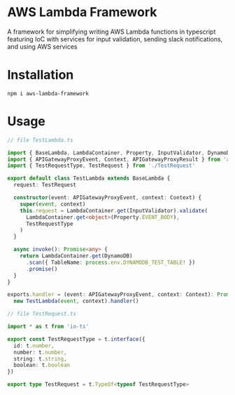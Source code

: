 # AWS Lambda Framework

A framework for simplifying writing AWS Lambda functions in typescript featuring IoC with services for input validation, sending slack notifications, and using AWS services

# Installation

```
npm i aws-lambda-framework
```

# Usage

```typescript
// file TestLambda.ts

import { BaseLambda, LambdaContainer, Property, InputValidator, DynamoDB } from 'aws-lambda-framework'
import { APIGatewayProxyEvent, Context, APIGatewayProxyResult } from 'aws-lambda'
import { TestRequestType, TestRequest } from './TestRequest'

export default class TestLambda extends BaseLambda {
  request: TestRequest

  constructor(event: APIGatewayProxyEvent, context: Context) {
    super(event, context)
    this.request = LambdaContainer.get(InputValidator).validate(
      LambdaContainer.get<object>(Property.EVENT_BODY),
      TestRequestType
    )
  }

  async invoke(): Promise<any> {
    return LambdaContainer.get(DynamoDB)
      .scan({ TableName: process.env.DYNAMODB_TEST_TABLE! })
      .promise()
  }
}

exports.handler = (event: APIGatewayProxyEvent, context: Context): Promise<APIGatewayProxyResult> =>
  new TestLambda(event, context).handler()
```

```typescript
// file TestRequest.ts

import * as t from 'io-ts'

export const TestRequestType = t.interface({
  id: t.number,
  number: t.number,
  string: t.string,
  boolean: t.boolean
})

export type TestRequest = t.TypeOf<typeof TestRequestType>
```
